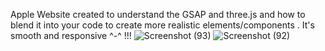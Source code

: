 Apple Website created to understand the GSAP and three.js and how to blend it into your code to create more realistic elements/components .
It's smooth and responsive ^-^ !!! 
![Screenshot (93)](https://github.com/user-attachments/assets/ba26aae6-dd22-4f25-8699-ae023f364657)
![Screenshot (92)](https://github.com/user-attachments/assets/ae9f0900-a34c-404f-826b-f24c1f8d58a8)
